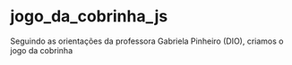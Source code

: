 # jogo_da_cobrinha_js
Seguindo as orientações da professora Gabriela Pinheiro (DIO), criamos o jogo da cobrinha
